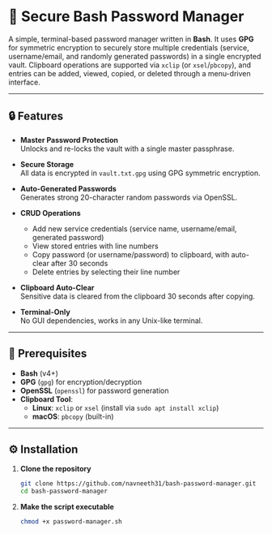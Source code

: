 # 🔐 Secure Bash Password Manager

A simple, terminal-based password manager written in **Bash**. It uses **GPG** for symmetric encryption to securely store multiple credentials (service, username/email, and randomly generated passwords) in a single encrypted vault. Clipboard operations are supported via `xclip` (or `xsel`/`pbcopy`), and entries can be added, viewed, copied, or deleted through a menu-driven interface.

---

## 🔒 Features

- **Master Password Protection**  
  Unlocks and re-locks the vault with a single master passphrase.

- **Secure Storage**  
  All data is encrypted in `vault.txt.gpg` using GPG symmetric encryption.

- **Auto-Generated Passwords**  
  Generates strong 20-character random passwords via OpenSSL.

- **CRUD Operations**
  - Add new service credentials (service name, username/email, generated password)
  - View stored entries with line numbers
  - Copy password (or username/password) to clipboard, with auto-clear after 30 seconds
  - Delete entries by selecting their line number

- **Clipboard Auto-Clear**  
  Sensitive data is cleared from the clipboard 30 seconds after copying.

- **Terminal-Only**  
  No GUI dependencies, works in any Unix-like terminal.

---

## 🚀 Prerequisites

- **Bash** (v4+)
- **GPG** (`gpg`) for encryption/decryption
- **OpenSSL** (`openssl`) for password generation
- **Clipboard Tool**:
  - **Linux**: `xclip` or `xsel` (install via `sudo apt install xclip`)
  - **macOS**: `pbcopy` (built-in)

---

## ⚙ Installation

1. **Clone the repository**
   ```bash
   git clone https://github.com/navneeth31/bash-password-manager.git
   cd bash-password-manager
   ```
2. **Make the script executable**
   ```bash
   chmod +x password-manager.sh
   ```

